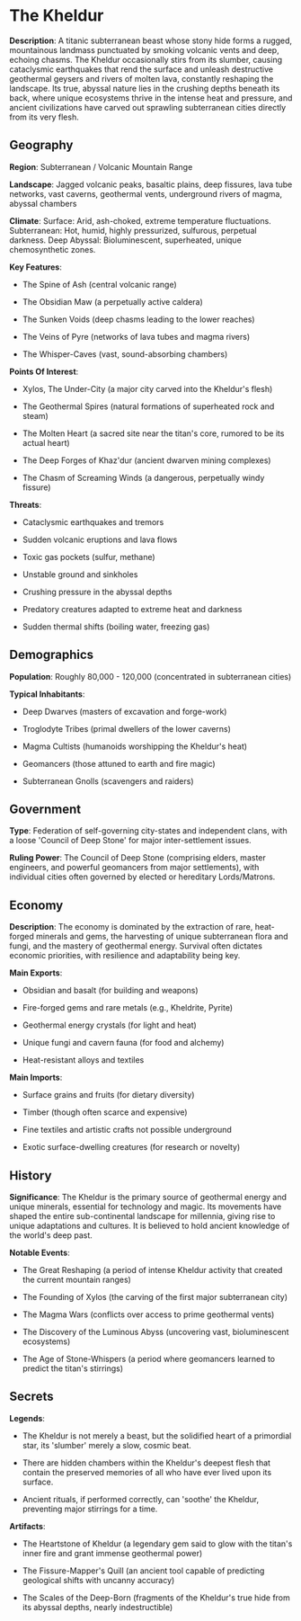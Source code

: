 
# The Kheldur
**Description**: A titanic subterranean beast whose stony hide forms a rugged, mountainous landmass punctuated by smoking volcanic vents and deep, echoing chasms. The Kheldur occasionally stirs from its slumber, causing cataclysmic earthquakes that rend the surface and unleash destructive geothermal geysers and rivers of molten lava, constantly reshaping the landscape. Its true, abyssal nature lies in the crushing depths beneath its back, where unique ecosystems thrive in the intense heat and pressure, and ancient civilizations have carved out sprawling subterranean cities directly from its very flesh.


## Geography
**Region**: Subterranean / Volcanic Mountain Range

**Landscape**: Jagged volcanic peaks, basaltic plains, deep fissures, lava tube networks, vast caverns, geothermal vents, underground rivers of magma, abyssal chambers

**Climate**: Surface: Arid, ash-choked, extreme temperature fluctuations. Subterranean: Hot, humid, highly pressurized, sulfurous, perpetual darkness. Deep Abyssal: Bioluminescent, superheated, unique chemosynthetic zones.

**Key Features**:
- The Spine of Ash (central volcanic range)

- The Obsidian Maw (a perpetually active caldera)

- The Sunken Voids (deep chasms leading to the lower reaches)

- The Veins of Pyre (networks of lava tubes and magma rivers)

- The Whisper-Caves (vast, sound-absorbing chambers)

**Points Of Interest**:
- Xylos, The Under-City (a major city carved into the Kheldur's flesh)

- The Geothermal Spires (natural formations of superheated rock and steam)

- The Molten Heart (a sacred site near the titan's core, rumored to be its actual heart)

- The Deep Forges of Khaz'dur (ancient dwarven mining complexes)

- The Chasm of Screaming Winds (a dangerous, perpetually windy fissure)

**Threats**:
- Cataclysmic earthquakes and tremors

- Sudden volcanic eruptions and lava flows

- Toxic gas pockets (sulfur, methane)

- Unstable ground and sinkholes

- Crushing pressure in the abyssal depths

- Predatory creatures adapted to extreme heat and darkness

- Sudden thermal shifts (boiling water, freezing gas)


## Demographics
**Population**: Roughly 80,000 - 120,000 (concentrated in subterranean cities)

**Typical Inhabitants**:
- Deep Dwarves (masters of excavation and forge-work)

- Troglodyte Tribes (primal dwellers of the lower caverns)

- Magma Cultists (humanoids worshipping the Kheldur's heat)

- Geomancers (those attuned to earth and fire magic)

- Subterranean Gnolls (scavengers and raiders)


## Government
**Type**: Federation of self-governing city-states and independent clans, with a loose 'Council of Deep Stone' for major inter-settlement issues.

**Ruling Power**: The Council of Deep Stone (comprising elders, master engineers, and powerful geomancers from major settlements), with individual cities often governed by elected or hereditary Lords/Matrons.


## Economy
**Description**: The economy is dominated by the extraction of rare, heat-forged minerals and gems, the harvesting of unique subterranean flora and fungi, and the mastery of geothermal energy. Survival often dictates economic priorities, with resilience and adaptability being key.

**Main Exports**:
- Obsidian and basalt (for building and weapons)

- Fire-forged gems and rare metals (e.g., Kheldrite, Pyrite)

- Geothermal energy crystals (for light and heat)

- Unique fungi and cavern fauna (for food and alchemy)

- Heat-resistant alloys and textiles

**Main Imports**:
- Surface grains and fruits (for dietary diversity)

- Timber (though often scarce and expensive)

- Fine textiles and artistic crafts not possible underground

- Exotic surface-dwelling creatures (for research or novelty)


## History
**Significance**: The Kheldur is the primary source of geothermal energy and unique minerals, essential for technology and magic. Its movements have shaped the entire sub-continental landscape for millennia, giving rise to unique adaptations and cultures. It is believed to hold ancient knowledge of the world's deep past.

**Notable Events**:
- The Great Reshaping (a period of intense Kheldur activity that created the current mountain ranges)

- The Founding of Xylos (the carving of the first major subterranean city)

- The Magma Wars (conflicts over access to prime geothermal vents)

- The Discovery of the Luminous Abyss (uncovering vast, bioluminescent ecosystems)

- The Age of Stone-Whispers (a period where geomancers learned to predict the titan's stirrings)


## Secrets
**Legends**:
- The Kheldur is not merely a beast, but the solidified heart of a primordial star, its 'slumber' merely a slow, cosmic beat.

- There are hidden chambers within the Kheldur's deepest flesh that contain the preserved memories of all who have ever lived upon its surface.

- Ancient rituals, if performed correctly, can 'soothe' the Kheldur, preventing major stirrings for a time.

**Artifacts**:
- The Heartstone of Kheldur (a legendary gem said to glow with the titan's inner fire and grant immense geothermal power)

- The Fissure-Mapper's Quill (an ancient tool capable of predicting geological shifts with uncanny accuracy)

- The Scales of the Deep-Born (fragments of the Kheldur's true hide from its abyssal depths, nearly indestructible)

